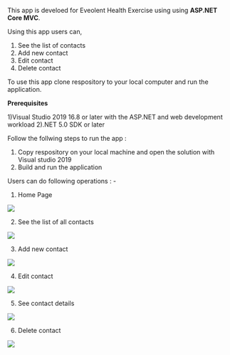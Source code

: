 This app is develoed for Eveolent Health Exercise using using <b>ASP.NET Core MVC</b>.

Using this app users can,
1) See the list of contacts
2) Add new contact
3) Edit contact
4) Delete contact

To use this app clone respository to your local computer and run the application.

<b>Prerequisites</b> 

1)Visual Studio 2019 16.8 or later with the ASP.NET and web development workload
2).NET 5.0 SDK or later

Follow the follwing steps to run the app :

1) Copy respository on your local machine and open the solution with Visual studio 2019
2) Build and run the application

Users can do following operations : -

1) Home Page

<image src="https://1.bp.blogspot.com/-FUlN0SEtoTQ/X9jIJfHRj4I/AAAAAAAAlQI/vj9FeIBuEbclXuX7T7lml20jXL97RGfSgCLcBGAsYHQ/s1920/2020-12-15.png" />


2) See the list of all contacts

<image src="https://1.bp.blogspot.com/-q4npDHiBWM0/X9jIHgnwemI/AAAAAAAAlP0/2hythXl4nu0KYZ8wk9JOvkOJistkQlixgCLcBGAsYHQ/s1920/2020-12-15%2B%25282%2529.png" />


3) Add new contact

<image src="https://1.bp.blogspot.com/-YZNcEN_84E0/X9jIHtfkIEI/AAAAAAAAlP8/djX0ZMZPQ704xH3orhNvbXSjE1SlUeHPgCLcBGAsYHQ/s1920/2020-12-15%2B%25281%2529.png" />


4) Edit contact

<image src="https://1.bp.blogspot.com/-5pMJ5SQ26K4/X9jII7w1j-I/AAAAAAAAlQA/n5cRQ3YxZpUxcBd9rdFjg5iyHRPzSLHzgCLcBGAsYHQ/s1920/2020-12-15%2B%25284%2529.png" />


5) See contact details

<image src="https://1.bp.blogspot.com/--kck4iasVOE/X9jIHjdo3PI/AAAAAAAAlP4/8j7v_XYY6jEG3MheRW-VktGCGXuTjKS9gCLcBGAsYHQ/s1920/2020-12-15%2B%25283%2529.png" />


6) Delete contact

<image src="https://1.bp.blogspot.com/-F8QaLkAOxTc/X9jIJLKyVzI/AAAAAAAAlQE/8TKMNUI627ckTrImAiFQJKXvu2c8mW2EgCLcBGAsYHQ/s1920/2020-12-15%2B%25285%2529.png" />
